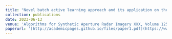 ```yaml
---
title: "Novel batch active learning approach and its application on the synthetic aperture radar datasets"
collection: publications
date: 2023-06-13
venue: 'Algorithms for Synthetic Aperture Radar Imagery XXX, Volume 12520'
paperurl: '[http://academicpages.github.io/files/paper1.pdf](https://www.spiedigitallibrary.org/conference-proceedings-of-spie/12520/125200B/Novel-batch-active-learning-approach-and-its-application-on-the/10.1117/12.2662393.short?SSO=1)'
---
```

